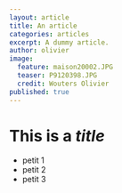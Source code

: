 ```yaml
---
layout: article
title: An article
categories: articles
excerpt: A dummy article.
author: olivier
image: 
  feature: maison20002.JPG
  teaser: P9120398.JPG
  credit: Wouters Olivier
published: true
---
```


# This is a *title*

* petit 1
* petit 2
* petit 3
